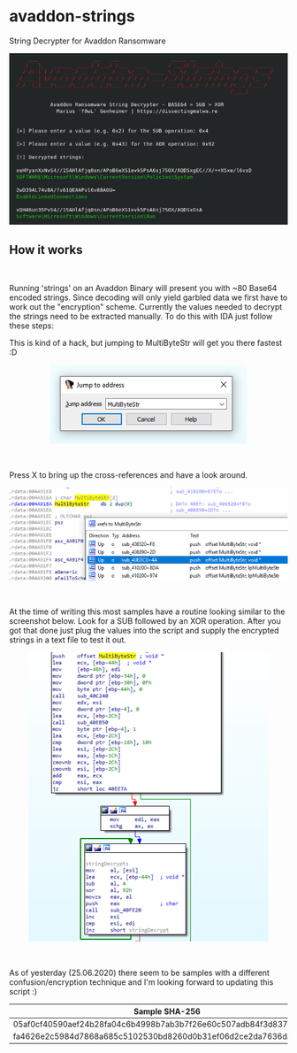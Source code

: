 # avaddon-strings
String Decrypter for Avaddon Ransomware

<p align="center">
  <img src="images/avaddon-strings.png">
</p>

## How it works

<br>

Running 'strings' on an Avaddon Binary will present you with ~80 Base64 encoded strings. Since decoding will only yield garbled data we first have to work out the "encryption" scheme. Currently the values needed to decrypt the strings need to be extracted manually. To do this with IDA just follow these steps:

This is kind of a hack, but jumping to MultiByteStr will get you there fastest :D
<p align="center">
  <img src="images/sc1.png">
</p>

<br>

Press X to bring up the cross-references and have a look around.

<p align="center">
  <img src="images/sc2.png">
</p>

<br>

At the time of writing this most samples have a routine looking similar to the screenshot below. Look for a SUB followed by an XOR operation. After you got that done just plug the values into the script and supply the encrypted strings in a text file to test it out.

<p align="center">
  <img src="images/sc3.png">
</p>

<br>

As of yesterday (25.06.2020) there seem to be samples with a different confusion/encryption technique and I'm looking forward to updating this script :)

| Sample SHA-256                                                    | SUB  | XOR  |
| ----------------------------------------------------------------- | ---- |------|
| 05af0cf40590aef24b28fa04c6b4998b7ab3b7f26e60c507adb84f3d837778f2  | 0x2  | 0x43 |
| fa4626e2c5984d7868a685c5102530bd8260d0b31ef06d2ce2da7636da48d2d6  | 0x4  | 0x92 |
